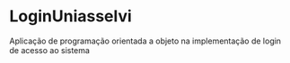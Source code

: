 # LoginUniasselvi
Aplicação de programação orientada a objeto na implementação de login de acesso ao sistema
